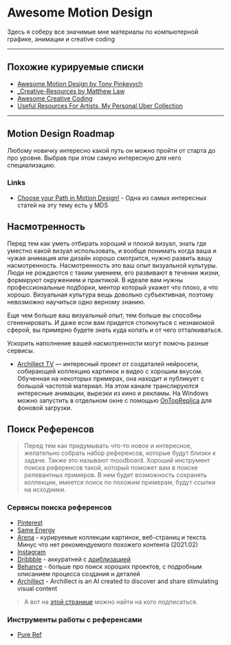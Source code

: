 # Awesome Motion Design

Здесь я соберу все значимые мне материалы по компьютерной графике, анимации и creative coding

------

## Похожие курируемые списки

* [Awesome Motion Design by Tony Pinkevych](https://blog.untimestudio.com/awesome-motion-design-and-animation-9c792b417f9e)
* [\_Creative-Resources by Matthew Law](https://bitbucket.org/foughtthelaw/_creative-resources/src/master/)
* [Awesome Creative Coding](https://github.com/terkelg/awesome-creative-coding)
* [Useful Resources For Artists, My Personal Uber Collection](https://www.creativeshrimp.com/resources.html)

------

## Motion Design Roadmap

Любому новичку интересно какой путь он можно пройти от старта до про уровня. Выбрав при этом самую интересную для него специализацию.

### Links

* [Choose your Path in Motion Design!](https://blog.motiondesign.school/choose-your-path-in-motion-design) - Одна из самых интересных статей на эту тему есть у MDS

## Насмотренность

Перед тем как уметь отбирать хороший и плохой визуал, знать где уместно какой визуал использовать, и вообще понимать когда ваша и чужая анимация или дизайн хорошо смотрится, нужно развить вашу насмотренность. Насмотренность это ваш опыт визуальной культуры. Люди не рождаются с таким умением, его развивают в течении жизни, формируют окружением и практикой. В идеале вам нужны профессиональные подборки, ментор который укажет что плохо, а что хорошо. Визуальная культура вещь довольно субъективная, поэтому невозможно научиться одно верному знанию.

Еще чем больше ваш визуальный опыт, тем больше вы способны сгененировать. И даже если вам придется столкнуться с незнакомой сферой, вы примерно будете знать куда копать и от чего отталкиваться.

Ускорить наполнение вашей насмотренности могут помочь разные сервисы.

* [Archillect TV](https://archillect.com/tv) — интересный проект от создаталей нейросети, собирающей коллекцию картинок и видео с хорошим вкусом. Обученная на некоторых примерах, она находит и публикует с большой частотой материал. На этом канале транслируются интересные анимации, вырезки из кино и рекламы. На Windows можно запустить в отдельном окне с помощью [OnTopReplica](https://github.com/LorenzCK/OnTopReplica) для фоновой загрузки.

## Поиск Референсов

> Перед тем как придумывать что-то новое и интересное, желательно собрать набор референсов, которые будут близки к задаче. Также это называют moodboard. Хороший инструмент поиска референсов такой, который поможет вам в поиске релевантных примеров. В нем будет возможность сохранять коллекции, имеется поиск по похожим примерам, будут ссылки на исходники.

### Сервисы поиска референсов

* [Pinterest](https://www.pinterest.com/)
* [Same Energy](https://same.energy/)
* [Arena](https://www.are.na/) - курируемые коллекции картинок, веб-страниц и текста. Минус что нет рекомендуемого похожего контента (2021.02)
* [Instagram](https://instagram.com/)
* [Dribbble](https://dribbble.com/) - аккуратней с [дриблизацией](https://www.intercom.com/blog/the-dribbblisation-of-design/)
* [Behance](https://www.behance.net/) - больше про поиск хороших проектов, с подробным описанием процесса создания и деталей
* [Archillect](https://archillect.com/) - Archillect is an AI created to discover and share stimulating visual content

> А вот на [этой странице](motion-design/inspiration_profiles.md) можно найти на кого подписаться.

### Инструменты работы с референсами

* [Pure Ref](https://www.pureref.com/)
